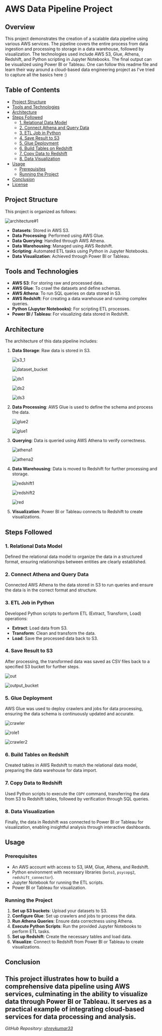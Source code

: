 # AWS Data Pipeline Project

## Overview

This project demonstrates the creation of a scalable data pipeline using various AWS services. The pipeline covers the entire process from data ingestion and processing to storage in a data warehouse, followed by visualization. The technologies used include AWS S3, Glue, Athena, Redshift, and Python scripting in Jupyter Notebooks. The final output can be visualized using Power BI or Tableau. One can follow this readme file and learn their way around a cloud-based data engineering project as I've tried to capture all the basics here :) 

## Table of Contents

- [Project Structure](#project-structure)
- [Tools and Technologies](#tools-and-technologies)
- [Architecture](#architecture)
- [Steps Followed](#steps-followed)
  - [1. Relational Data Model](#1-relational-data-model)
  - [2. Connect Athena and Query Data](#2-connect-athena-and-query-data)
  - [3. ETL Job in Python](#3-etl-job-in-python)
  - [4. Save Result to S3](#4-save-result-to-s3)
  - [5. Glue Deployment](#5-glue-deployment)
  - [6. Build Tables on Redshift](#6-build-tables-on-redshift)
  - [7. Copy Data to Redshift](#7-copy-data-to-redshift)
  - [8. Data Visualization](#8-data-visualization)
- [Usage](#usage)
  - [Prerequisites](#prerequisites)
  - [Running the Project](#running-the-project)
- [Conclusion](#conclusion)
- [License](#license)

## Project Structure

This project is organized as follows:

![architecture#1](https://github.com/user-attachments/assets/d642d9dd-953d-4df3-86bd-49be9953959e)


- **Datasets**: Stored in AWS S3.
- **Data Processing**: Performed using AWS Glue.
- **Data Querying**: Handled through AWS Athena.
- **Data Warehousing**: Managed using AWS Redshift.
- **Scripting**: Automated ETL tasks using Python in Jupyter Notebooks.
- **Data Visualization**: Achieved through Power BI or Tableau.

## Tools and Technologies

- **AWS S3**: For storing raw and processed data.
- **AWS Glue**: To crawl the datasets and define schemas.
- **AWS Athena**: To run SQL queries on data stored in S3.
- **AWS Redshift**: For creating a data warehouse and running complex queries.
- **Python (Jupyter Notebooks)**: For scripting ETL processes.
- **Power BI / Tableau**: For visualizing data stored in Redshift.

## Architecture

The architecture of this data pipeline includes:




1. **Data Storage**: Raw data is stored in S3.

    ![s3_1](https://github.com/user-attachments/assets/5411a275-dc14-4f2d-b4ef-42f8b76b3e09)
   
    ![dataset_bucket](https://github.com/user-attachments/assets/0947a4d5-9822-4893-bd12-19f84062a7e3)
   

    ![ds1](https://github.com/user-attachments/assets/2c3f3047-27e3-4ca2-9f6d-6f65346d033a)


    ![ds2](https://github.com/user-attachments/assets/2dc9652c-835f-4430-bbe0-3bd4d0ff35bf)


    ![ds3](https://github.com/user-attachments/assets/3512e336-b055-4ecd-91b7-8ddc82cb4f15)




3. **Data Processing**: AWS Glue is used to define the schema and process the data.
   
    ![glue2](https://github.com/user-attachments/assets/7342bae3-0eb6-4a46-ab51-18f868ad0270)

   
    ![glue1](https://github.com/user-attachments/assets/6552bcfa-4221-428b-a6ca-c9ebdc5176bc)

   

4. **Querying**: Data is queried using AWS Athena to verify correctness.
   
   ![athena1](https://github.com/user-attachments/assets/83b0b178-9522-4998-8529-d24dd00cac56)

   
   ![athena2](https://github.com/user-attachments/assets/96217ffc-d132-4c03-ad83-8272e9dd2dd9)

   

4. **Data Warehousing**: Data is moved to Redshift for further processing and storage.
   
   ![redshift1](https://github.com/user-attachments/assets/878b5bd1-ce93-401c-9d52-4684fb2a8aef)

   
   ![redshift2](https://github.com/user-attachments/assets/35ade64a-d975-4276-bea6-20eb7eb31aab)

   
   ![red](https://github.com/user-attachments/assets/8e93673c-81f9-4f9e-b75a-70e83329dc10)



5. **Visualization**: Power BI or Tableau connects to Redshift to create visualizations.

## Steps Followed

### 1. Relational Data Model

Defined the relational data model to organize the data in a structured format, ensuring relationships between entities are clearly established.

### 2. Connect Athena and Query Data

Connected AWS Athena to the data stored in S3 to run queries and ensure the data is in the correct format and structure.

### 3. ETL Job in Python

Developed Python scripts to perform ETL (Extract, Transform, Load) operations:

- **Extract**: Load data from S3.
- **Transform**: Clean and transform the data.
- **Load**: Save the processed data back to S3.

### 4. Save Result to S3

After processing, the transformed data was saved as CSV files back to a specified S3 bucket for further steps.

 ![out](https://github.com/user-attachments/assets/6a3c89dd-0bcd-45cd-979b-dc80b6305b82)

 
 ![output_bucket](https://github.com/user-attachments/assets/806dc4fb-f088-4a06-93be-b88b23e7443c)
 


### 5. Glue Deployment

AWS Glue was used to deploy crawlers and jobs for data processing, ensuring the data schema is continuously updated and accurate.

 ![crawler](https://github.com/user-attachments/assets/def8fa93-3076-40a9-8b49-e85ea75843b6)

 
 ![role1](https://github.com/user-attachments/assets/263c2987-f2c4-4596-8fd9-31484587ce8e)

 
 ![crawler2](https://github.com/user-attachments/assets/ee0f1ec0-b043-480f-b485-95f2bd8d864b)

 

### 6. Build Tables on Redshift

Created tables in AWS Redshift to match the relational data model, preparing the data warehouse for data import.

### 7. Copy Data to Redshift

Used Python scripts to execute the `COPY` command, transferring the data from S3 to Redshift tables, followed by verification through SQL queries.

### 8. Data Visualization

Finally, the data in Redshift was connected to Power BI or Tableau for visualization, enabling insightful analysis through interactive dashboards.

## Usage

### Prerequisites

- An AWS account with access to S3, IAM, Glue, Athena, and Redshift.
- Python environment with necessary libraries (`boto3`, `psycopg2`, `redshift_connector`).
- Jupyter Notebook for running the ETL scripts.
- Power BI or Tableau for visualization.

### Running the Project

1. **Set up S3 buckets**: Upload your datasets to S3.
2. **Configure Glue**: Set up crawlers and jobs to process the data.
3. **Run Athena Queries**: Ensure data correctness using Athena.
4. **Execute Python Scripts**: Run the provided Jupyter Notebooks to perform ETL tasks.
5. **Set up Redshift**: Create the necessary tables and load data.
6. **Visualize**: Connect to Redshift from Power BI or Tableau to create visualizations.

## Conclusion

This project illustrates how to build a comprehensive data pipeline using AWS services, culminating in the ability to visualize data through Power BI or Tableau. It serves as a practical example of integrating cloud-based services for data processing and analysis.
---

*GitHub Repository: [shreykumar33](https://github.com/shreykumar33)*
